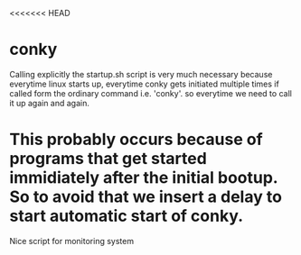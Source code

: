 <<<<<<< HEAD
# conky

Calling explicitly the startup.sh script is very much necessary because everytime linux starts up, everytime conky gets initiated multiple times if called form the ordinary command i.e. 'conky'. so everytime we need to call it up again and again.

This probably occurs because of programs that get started immidiately after the initial bootup. So to avoid that we insert a delay to start automatic start of conky.
=======
Nice script for monitoring system

